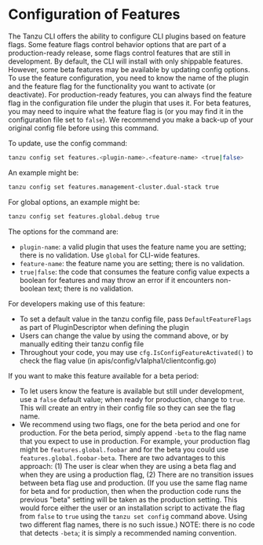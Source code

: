 # Configuration of Features

The Tanzu CLI offers the ability to configure CLI plugins based on feature flags. Some feature flags control behavior options that are part of a production-ready release,
some flags control features that are still in development. By default, the CLI will install with only shippable features. However, some beta features may be available by
 updating config options. To use the feature configuration, you need to know the name of the plugin and the feature flag for the functionality you want to activate
(or deactivate). For production-ready features, you can always find the feature flag in the configuration file under the plugin that uses it. For beta features, you may need to
 inquire what the feature flag is (or you may find it in the configuration file set to `false`).
 We recommend you make a back-up of your original config file before using this command.

To update, use the config command:

```sh
tanzu config set features.<plugin-name>.<feature-name> <true|false>
```

An example might be:

```sh
tanzu config set features.management-cluster.dual-stack true
```

For global options, an example might be:

```sh
tanzu config set features.global.debug true
```

The options for the command are:

* `plugin-name`: a valid plugin that uses the feature name you are setting; there is no validation. Use `global` for CLI-wide features.
* `feature-name`: the feature name you are setting; there is no validation.
* `true|false`: the code that consumes the feature config value expects a boolean for features and may throw an error if it encounters non-boolean text; there is no validation.

For developers making use of this feature:

* To set a default value in the tanzu config file, pass `DefaultFeatureFlags` as part of PluginDescriptor when defining the plugin
* Users can change the value by using the command above, or by manually editing their tanzu config file
* Throughout your code, you may use `cfg.IsConfigFeatureActivated()` to check the flag value (in apis/config/v1alpha1/clientconfig.go)

If you want to make this feature available for a beta period:

* To let users know the feature is available but still under development, use a `false` default value; when ready for production, change to `true`. This will create an entry in
 their config file so they can see the flag name.
* We recommend using two flags, one for the beta period and one for production. For the beta period, simply append `-beta` to the flag name that you expect to use in production.
For example, your production flag might be `features.global.foobar` and for the beta you could use `features.global.foobar-beta`. There are two advantages to this approach:
(1) The user is clear when they are using a beta flag and when they are using a production flag,
(2) There are no transition issues between beta flag use and production. (If you use the same flag name for beta and for production, then when the production code runs the
 previous "beta" setting will be taken as the production setting. This would force either the user or an installation script to activate the flag from `false` to `true` using
  the `tanzu set config` command above. Using two different flag names, there is no such issue.)
NOTE: there is no code that detects `-beta`; it is simply a recommended naming convention.
